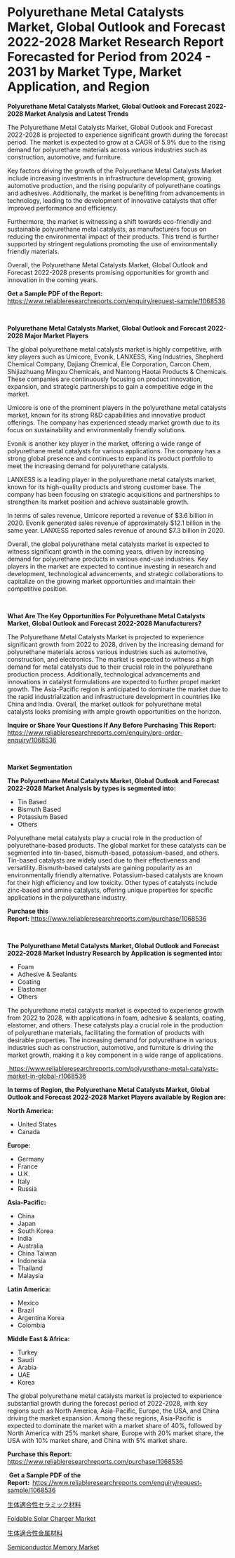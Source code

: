 <p><h1>Polyurethane Metal Catalysts Market, Global Outlook and Forecast 2022-2028 Market Research Report Forecasted for Period from 2024 -  2031 by Market Type, Market Application, and Region</h1></p><p><strong>Polyurethane Metal Catalysts Market, Global Outlook and Forecast 2022-2028 Market Analysis and Latest Trends</strong></p>
<p><p>The Polyurethane Metal Catalysts Market, Global Outlook and Forecast 2022-2028 is projected to experience significant growth during the forecast period. The market is expected to grow at a CAGR of 5.9% due to the rising demand for polyurethane materials across various industries such as construction, automotive, and furniture. </p><p>Key factors driving the growth of the Polyurethane Metal Catalysts Market include increasing investments in infrastructure development, growing automotive production, and the rising popularity of polyurethane coatings and adhesives. Additionally, the market is benefiting from advancements in technology, leading to the development of innovative catalysts that offer improved performance and efficiency.</p><p>Furthermore, the market is witnessing a shift towards eco-friendly and sustainable polyurethane metal catalysts, as manufacturers focus on reducing the environmental impact of their products. This trend is further supported by stringent regulations promoting the use of environmentally friendly materials.</p><p>Overall, the Polyurethane Metal Catalysts Market, Global Outlook and Forecast 2022-2028 presents promising opportunities for growth and innovation in the coming years.</p></p>
<p><strong>Get a Sample PDF of the Report:&nbsp;</strong> <a href="https://www.reliableresearchreports.com/enquiry/request-sample/1068536">https://www.reliableresearchreports.com/enquiry/request-sample/1068536</a></p>
<p>&nbsp;</p>
<p><strong>Polyurethane Metal Catalysts Market, Global Outlook and Forecast 2022-2028 Major Market Players</strong></p>
<p><p>The global polyurethane metal catalysts market is highly competitive, with key players such as Umicore, Evonik, LANXESS, King Industries, Shepherd Chemical Company, Dajiang Chemical, Ele Corporation, Carcon Chem, Shijiazhuang Mingxu Chemicals, and Nantong Haotai Products & Chemicals. These companies are continuously focusing on product innovation, expansion, and strategic partnerships to gain a competitive edge in the market.</p><p>Umicore is one of the prominent players in the polyurethane metal catalysts market, known for its strong R&D capabilities and innovative product offerings. The company has experienced steady market growth due to its focus on sustainability and environmentally friendly solutions.</p><p>Evonik is another key player in the market, offering a wide range of polyurethane metal catalysts for various applications. The company has a strong global presence and continues to expand its product portfolio to meet the increasing demand for polyurethane catalysts.</p><p>LANXESS is a leading player in the polyurethane metal catalysts market, known for its high-quality products and strong customer base. The company has been focusing on strategic acquisitions and partnerships to strengthen its market position and achieve sustainable growth.</p><p>In terms of sales revenue, Umicore reported a revenue of $3.6 billion in 2020. Evonik generated sales revenue of approximately $12.1 billion in the same year. LANXESS reported sales revenue of around $7.3 billion in 2020.</p><p>Overall, the global polyurethane metal catalysts market is expected to witness significant growth in the coming years, driven by increasing demand for polyurethane products in various end-use industries. Key players in the market are expected to continue investing in research and development, technological advancements, and strategic collaborations to capitalize on the growing market opportunities and maintain their competitive position.</p></p>
<p>&nbsp;</p>
<p><strong>What Are The Key Opportunities For Polyurethane Metal Catalysts Market, Global Outlook and Forecast 2022-2028 Manufacturers?</strong></p>
<p><p>The Polyurethane Metal Catalysts Market is projected to experience significant growth from 2022 to 2028, driven by the increasing demand for polyurethane materials across various industries such as automotive, construction, and electronics. The market is expected to witness a high demand for metal catalysts due to their crucial role in the polyurethane production process. Additionally, technological advancements and innovations in catalyst formulations are expected to further propel market growth. The Asia-Pacific region is anticipated to dominate the market due to the rapid industrialization and infrastructure development in countries like China and India. Overall, the market outlook for polyurethane metal catalysts looks promising with ample growth opportunities on the horizon.</p></p>
<p><strong>Inquire or Share Your Questions If Any Before Purchasing This Report:</strong> <a href="https://www.reliableresearchreports.com/enquiry/pre-order-enquiry/1068536">https://www.reliableresearchreports.com/enquiry/pre-order-enquiry/1068536</a></p>
<p>&nbsp;</p>
<p><strong>Market Segmentation</strong></p>
<p><strong>The Polyurethane Metal Catalysts Market, Global Outlook and Forecast 2022-2028 Market Analysis by types is segmented into:</strong></p>
<p><ul><li>Tin Based</li><li>Bismuth Based</li><li>Potassium Based</li><li>Others</li></ul></p>
<p><p>Polyurethane metal catalysts play a crucial role in the production of polyurethane-based products. The global market for these catalysts can be segmented into tin-based, bismuth-based, potassium-based, and others. Tin-based catalysts are widely used due to their effectiveness and versatility. Bismuth-based catalysts are gaining popularity as an environmentally friendly alternative. Potassium-based catalysts are known for their high efficiency and low toxicity. Other types of catalysts include zinc-based and amine catalysts, offering unique properties for specific applications in the polyurethane industry.</p></p>
<p><strong>Purchase this Report:&nbsp;</strong><a href="https://www.reliableresearchreports.com/purchase/1068536">https://www.reliableresearchreports.com/purchase/1068536</a></p>
<p>&nbsp;</p>
<p><strong>The Polyurethane Metal Catalysts Market, Global Outlook and Forecast 2022-2028 Market Industry Research by Application is segmented into:</strong></p>
<p><ul><li>Foam</li><li>Adhesive & Sealants</li><li>Coating</li><li>Elastomer</li><li>Others</li></ul></p>
<p><p>The polyurethane metal catalysts market is expected to experience growth from 2022 to 2028, with applications in foam, adhesive & sealants, coating, elastomer, and others. These catalysts play a crucial role in the production of polyurethane materials, facilitating the formation of products with desirable properties. The increasing demand for polyurethane in various industries such as construction, automotive, and furniture is driving the market growth, making it a key component in a wide range of applications.</p></p>
<p><a href="https://www.reliableresearchreports.com/polyurethane-metal-catalysts-market-in-global-r1068536">&nbsp;https://www.reliableresearchreports.com/polyurethane-metal-catalysts-market-in-global-r1068536</a></p>
<p><strong>In terms of Region, the Polyurethane Metal Catalysts Market, Global Outlook and Forecast 2022-2028 Market Players available by Region are:</strong></p>
<p>
    <p> <strong> North America: </strong>
        <ul>
            <li>United States</li>
            <li>Canada</li>
        </ul>
        </p> 
    <p> <strong> Europe: </strong>
        <ul>
            <li>Germany</li>
            <li>France</li>
            <li>U.K.</li>
            <li>Italy</li>
            <li>Russia</li>
        </ul>
        </p> 
    <p> <strong> Asia-Pacific: </strong>
        <ul>
            <li>China</li>
            <li>Japan</li>
            <li>South Korea</li>
            <li>India</li>
            <li>Australia</li>
            <li>China Taiwan</li>
            <li>Indonesia</li>
            <li>Thailand</li>
            <li>Malaysia</li>
        </ul>
        </p> 
    <p> <strong> Latin America: </strong>
        <ul>
            <li>Mexico</li>
            <li>Brazil</li>
            <li>Argentina Korea</li>
            <li>Colombia</li>
        </ul>
        </p> 
    <p> <strong> Middle East & Africa: </strong>
        <ul>
            <li>Turkey</li>
            <li>Saudi</li>
            <li>Arabia</li>
            <li>UAE</li>
            <li>Korea</li>
        </ul>
    </p>
    </p>
<p><p>The global polyurethane metal catalysts market is projected to experience substantial growth during the forecast period of 2022-2028, with key regions such as North America, Asia-Pacific, Europe, the USA, and China driving the market expansion. Among these regions, Asia-Pacific is expected to dominate the market with a market share of 40%, followed by North America with 25% market share, Europe with 20% market share, the USA with 10% market share, and China with 5% market share.</p></p>
<p><strong>Purchase this Report: </strong><a href="https://www.reliableresearchreports.com/purchase/1068536">https://www.reliableresearchreports.com/purchase/1068536</a></p>
<p>&nbsp;<strong>Get a Sample PDF of the Report:&nbsp;&nbsp;</strong><a href="https://www.reliableresearchreports.com/enquiry/request-sample/1068536">https://www.reliableresearchreports.com/enquiry/request-sample/1068536</a></p>
<p><strong></strong></p>
<p><p><a href="https://github.com/TysonKub/Market-Research-Report-List-1/blob/main/268159885338.md">生体適合性セラミック材料</a></p><p><a href="https://www.linkedin.com/pulse/foldable-solar-charger-market-size-cagr-trends-2024-2030-flagshipin-g9iof">Foldable Solar Charger Market</a></p><p><a href="https://github.com/RaeJenkins1952/Market-Research-Report-List-1/blob/main/516579885337.md">生体適合性金属材料</a></p><p><a href="https://www.linkedin.com/pulse/semiconductor-memory-market-competitive-analysis-trends-forecast-1btqf">Semiconductor Memory Market</a></p></p>
